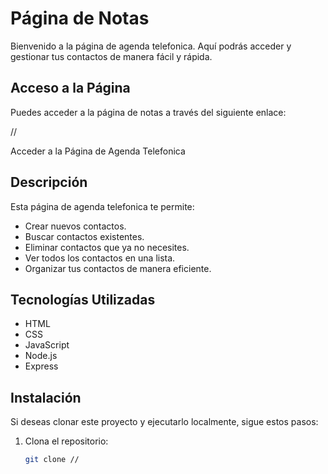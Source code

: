 # Página de Notas

Bienvenido a la página de agenda telefonica. Aquí podrás acceder y gestionar tus contactos de manera fácil y rápida.

## Acceso a la Página

Puedes acceder a la página de notas a través del siguiente enlace:

//

Acceder a la Página de Agenda Telefonica

## Descripción

Esta página de agenda telefonica te permite:

- Crear nuevos contactos.
- Buscar contactos existentes.
- Eliminar contactos que ya no necesites.
- Ver todos los contactos en una lista.
- Organizar tus contactos de manera eficiente.

## Tecnologías Utilizadas

- HTML
- CSS
- JavaScript
- Node.js
- Express

## Instalación

Si deseas clonar este proyecto y ejecutarlo localmente, sigue estos pasos:

1. Clona el repositorio:
   ```bash
   git clone //
